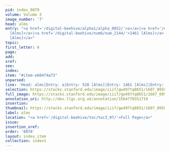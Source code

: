 ```yaml
---
pid: index_0079
volume: Volume 3
image_number: '7'
head: alms
entry: "<a href='/digital-beehive/alpha1/alpha_0022/'>a</a>|<a href='/digital-beehive/num3/num_0662/'>528
  [Alms]</a>|<a href='/digital-beehive/num6/num_2144/'>1461 [Alms]</a>|<a href='/digital-beehive/num7/num_2658/'>1732
  [Alms]</a>"
topic:
first_letter: A
page:
add:
xref:
see:
index:
item: "#item-e604f4a73"
unparsed:
line: 'Head: alms|Entry: a|Entry: 528 [Alms]|Entry: 1461 [Alms]|Entry: 1732 [Alms]|#item-e604f4a73'
selection: https://stacks.stanford.edu/image/iiif/gw497tq8651/1607_0950/1597,2190,711,122/full/0/default.jpg
full_image: https://stacks.stanford.edu/image/iiif/gw497tq8651/1607_0950/full/full/0/default.jpg
annotation_uri: http://dev.llgc.org.uk/annotation/1564770351719
insertion:
thumbnail: https://stacks.stanford.edu/image/iiif/gw497tq8651/1607_0950/1597,2190,711,122/150,/0/default.jpg
label: alms
location: "<a href='/digital-beehive/toc/toc3_07/'>Full Page</a>"
issue:
insertion_xref:
order: '0078'
layout: index_item
collection: index1
---
```

